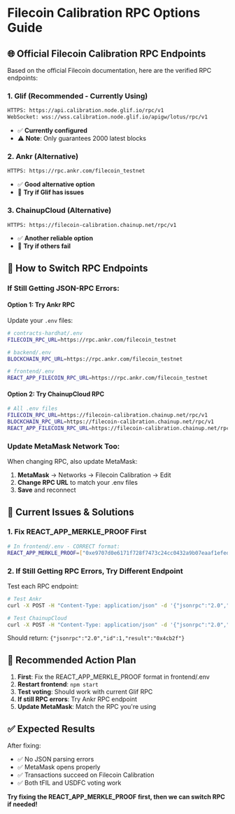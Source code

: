 # Filecoin Calibration RPC Options Guide

## 🌐 **Official Filecoin Calibration RPC Endpoints**

Based on the official Filecoin documentation, here are the verified RPC endpoints:

### **1. Glif (Recommended - Currently Using)**
```bash
HTTPS: https://api.calibration.node.glif.io/rpc/v1
WebSocket: wss://wss.calibration.node.glif.io/apigw/lotus/rpc/v1
```
- ✅ **Currently configured**
- ⚠️ **Note**: Only guarantees 2000 latest blocks

### **2. Ankr (Alternative)**
```bash
HTTPS: https://rpc.ankr.com/filecoin_testnet
```
- ✅ **Good alternative option**
- 🔄 **Try if Glif has issues**

### **3. ChainupCloud (Alternative)**
```bash
HTTPS: https://filecoin-calibration.chainup.net/rpc/v1
```
- ✅ **Another reliable option**
- 🔄 **Try if others fail**

## 🔧 **How to Switch RPC Endpoints**

### **If Still Getting JSON-RPC Errors:**

#### Option 1: Try Ankr RPC
Update your `.env` files:
```bash
# contracts-hardhat/.env
FILECOIN_RPC_URL=https://rpc.ankr.com/filecoin_testnet

# backend/.env
BLOCKCHAIN_RPC_URL=https://rpc.ankr.com/filecoin_testnet

# frontend/.env
REACT_APP_FILECOIN_RPC_URL=https://rpc.ankr.com/filecoin_testnet
```

#### Option 2: Try ChainupCloud RPC
```bash
# All .env files
FILECOIN_RPC_URL=https://filecoin-calibration.chainup.net/rpc/v1
BLOCKCHAIN_RPC_URL=https://filecoin-calibration.chainup.net/rpc/v1
REACT_APP_FILECOIN_RPC_URL=https://filecoin-calibration.chainup.net/rpc/v1
```

### **Update MetaMask Network Too:**
When changing RPC, also update MetaMask:
1. **MetaMask** → Networks → Filecoin Calibration → Edit
2. **Change RPC URL** to match your .env files
3. **Save** and reconnect

## 🎯 **Current Issues & Solutions**

### **1. Fix REACT_APP_MERKLE_PROOF First**
```bash
# In frontend/.env - CORRECT format:
REACT_APP_MERKLE_PROOF=["0xe9707d0e6171f728f7473c24cc0432a9b07eaaf1efed6a137a4a8c12c79552d9","0x00314e565e0574cb412563df634608d76f5c59d9f817e85966100ec1d48005c0"]
```

### **2. If Still Getting RPC Errors, Try Different Endpoint**
Test each RPC endpoint:
```bash
# Test Ankr
curl -X POST -H "Content-Type: application/json" -d '{"jsonrpc":"2.0","method":"eth_chainId","params":[],"id":1}' https://rpc.ankr.com/filecoin_testnet

# Test ChainupCloud  
curl -X POST -H "Content-Type: application/json" -d '{"jsonrpc":"2.0","method":"eth_chainId","params":[],"id":1}' https://filecoin-calibration.chainup.net/rpc/v1
```

Should return: `{"jsonrpc":"2.0","id":1,"result":"0x4cb2f"}`

## 🚀 **Recommended Action Plan**

1. **First**: Fix the REACT_APP_MERKLE_PROOF format in frontend/.env
2. **Restart frontend**: `npm start`
3. **Test voting**: Should work with current Glif RPC
4. **If still RPC errors**: Try Ankr RPC endpoint
5. **Update MetaMask**: Match the RPC you're using

## ✅ **Expected Results**

After fixing:
- ✅ No JSON parsing errors
- ✅ MetaMask opens properly
- ✅ Transactions succeed on Filecoin Calibration
- ✅ Both tFIL and USDFC voting work

**Try fixing the REACT_APP_MERKLE_PROOF first, then we can switch RPC if needed!**